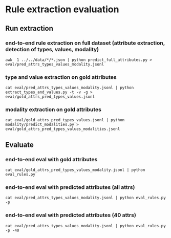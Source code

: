# Rule extraction evaluation


## Run extraction

### end-to-end rule extraction on full dataset (attribute extraction, detection of types, values, modality)

```
awk  1 ../../data/*/*.json | python predict_full_attributes.py > eval/pred_attrs_types_values_modality.jsonl
```

### type and value extraction on gold attributes
```
cat eval/pred_attrs_types_values_modality.jsonl | python extract_types_and_values.py -t -v -g > eval/gold_attrs_pred_types_values.jsonl
```

### modality extraction on gold attributes

```
cat eval/gold_attrs_pred_types_values.jsonl | python modality/predict_modalities.py > eval/gold_attrs_pred_types_values_modalities.jsonl
```

## Evaluate


### end-to-end eval with gold attributes

```
cat eval/gold_attrs_pred_types_values_modality.jsonl | python eval_rules.py
```

### end-to-end eval with predicted attributes (all attrs)

```
cat eval/pred_attrs_types_values_modality.jsonl | python eval_rules.py -p
```

### end-to-end eval with predicted attributes (40 attrs)

```
cat eval/pred_attrs_types_values_modality.jsonl | python eval_rules.py -p -40
```
